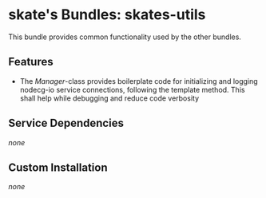 # skate's Bundles: skates-utils

This bundle provides common functionality used by the other bundles.

## Features

* The *Manager*-class provides boilerplate code for initializing and logging nodecg-io service connections, following the template method. This shall help while debugging and reduce code verbosity 

## Service Dependencies

*none*

## Custom Installation

*none*
